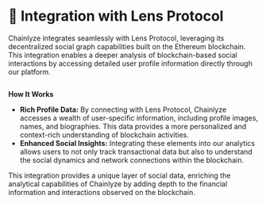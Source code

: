 # 🍃 Integration with Lens Protocol

Chainlyze integrates seamlessly with Lens Protocol, leveraging its decentralized social graph capabilities built on the Ethereum blockchain. This integration enables a deeper analysis of blockchain-based social interactions by accessing detailed user profile information directly through our platform.

<figure><img src="broken-reference" alt=""><figcaption></figcaption></figure>

**How It Works**

* **Rich Profile Data:** By connecting with Lens Protocol, Chainlyze accesses a wealth of user-specific information, including profile images, names, and biographies. This data provides a more personalized and context-rich understanding of blockchain activities.
* **Enhanced Social Insights:** Integrating these elements into our analytics allows users to not only track transactional data but also to understand the social dynamics and network connections within the blockchain.

This integration provides a unique layer of social data, enriching the analytical capabilities of Chainlyze by adding depth to the financial information and interactions observed on the blockchain.
